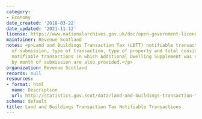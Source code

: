 ```yaml
---
category:
- Economy
date_created: '2018-03-22'
date_updated: '2021-11-12'
license: https://www.nationalarchives.gov.uk/doc/open-government-licence/version/3/
maintainer: Revenue Scotland
notes: <p>Land and Buildings Transaction Tax (LBTT) notifiable transactions by month
  of submission, type of transaction, type of property and total consideration. LBTT
  notifiable transactions in which Additional Dwelling Supplement was declared due
  by month of submission are also provided.</p>
organization: Revenue Scotland
records: null
resources:
- format: html
  name: Description
  url: http://statistics.gov.scot/data/land-and-buildings-transaction-tax-notifiable-transactions
schema: default
title: Land and Buildings Transaction Tax Notifiable Transactions
---
```

